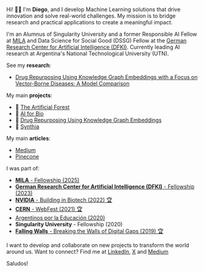 Hi! 👋🏻 I'm **Diego**, and I develop Machine Learning solutions that drive innovation and solve real-world challenges. My mission is to bridge research and practical applications to create a meaningful impact.

I'm an Alumnus of Singularity University and a former Responsible AI Fellow at [MILA](https://mila.quebec/en) and Data Science for Social Good (DSSG) Fellow at the [German Research Center for Artificial Intelligence (DFKI)](https://www.dfki.de/en/web). Currently leading AI research at Argentina's National Technological University (UTN).


See my **research**:
- [Drug Repurposing Using Knowledge Graph Embeddings with a Focus on Vector-Borne Diseases: A Model Comparison](https://link.springer.com/chapter/10.1007/978-3-031-40942-4_8)

My main **projects**:
- 🤖 [The Artificial Forest](https://dlopezyse.github.io/)
- 🧬 [AI for Bio](https://github.com/dlopezyse/AI-for-Bio)
- 💊 [Drug Repurposing Using Knowledge Graph Embeddings](https://github.com/dlopezyse/Drug-Repurposing-using-KGE)
- 🧠 [Synthia](https://github.com/dlopezyse/Synthia)

My main **articles**:
- [Medium](https://medium.com/@lopezyse)
- [Pinecone](https://www.pinecone.io/learn/)

I was part of:
- [**MILA** - Fellowship (2025)](https://www.linkedin.com/feed/update/urn:li:activity:7321232714483843076/)
- [**German Research Center for Artificial Intelligence (DFKI)** - Fellowship (2023)](https://www.youtube.com/watch?v=NOWofvaEsmk)
- [**NVIDIA** - Building in Biotech (2022) 🏆](https://www.linkedin.com/feed/update/urn:li:activity:6999470390385225728/)
- [**CERN** - WebFest (2021) 🏆](https://webfest.cern/node/345)
- [Argentinos por la Educación (2020)](https://github.com/dlopezyse/Hackathon-ArgxEdu-2020)
- **Singularity University** - Fellowship (2020)
- [**Falling Walls** - Breaking the Walls of Digital Gaps (2019) 🏆](https://www.utn.edu.ar/es/noticias-internacionales/noticias-eventos/falling-walls-lab-argentina-ganadores)


I want to develop and collaborate on new projects to transform the world around us.
Want to connect? Find me at <a href="https://www.linkedin.com/in/lopezyse">LinkedIn</a>, <a href="https://x.com/lopezyse">X</a> and <a href="https://lopezyse.medium.com/">Medium</a>

Saludos!





